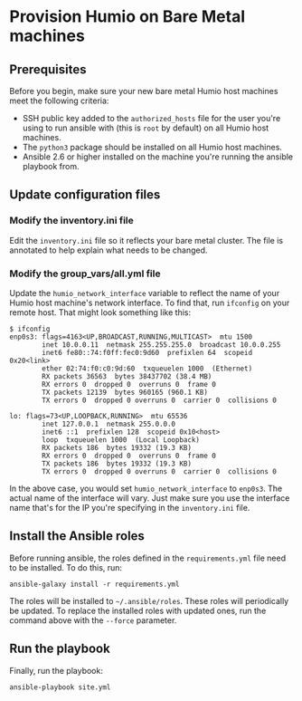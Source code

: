 # Provision Humio on Bare Metal machines

## Prerequisites

Before you begin, make sure your new bare metal Humio host machines
meet the following criteria:

* SSH public key added to the `authorized_hosts` file for the user
  you're using to run ansible with (this is `root` by default) on all
  Humio host machines.
* The `python3` package should be installed on all Humio host machines.
* Ansible 2.6 or higher installed on the machine you're running the
  ansible playbook from.

## Update configuration files

###  Modify the inventory.ini file

Edit the `inventory.ini` file so it reflects your bare metal cluster.
The file is annotated to help explain what needs to be changed.

### Modify the group_vars/all.yml file

Update the `humio_network_interface` variable to reflect the name of
your Humio host machine's network interface. To find that, run `ifconfig`
on your remote host. That might look something like this:

```
$ ifconfig
enp0s3: flags=4163<UP,BROADCAST,RUNNING,MULTICAST>  mtu 1500
        inet 10.0.0.11  netmask 255.255.255.0  broadcast 10.0.0.255
        inet6 fe80::74:f0ff:fec0:9d60  prefixlen 64  scopeid 0x20<link>
        ether 02:74:f0:c0:9d:60  txqueuelen 1000  (Ethernet)
        RX packets 36563  bytes 38437702 (38.4 MB)
        RX errors 0  dropped 0  overruns 0  frame 0
        TX packets 12139  bytes 960165 (960.1 KB)
        TX errors 0  dropped 0 overruns 0  carrier 0  collisions 0

lo: flags=73<UP,LOOPBACK,RUNNING>  mtu 65536
        inet 127.0.0.1  netmask 255.0.0.0
        inet6 ::1  prefixlen 128  scopeid 0x10<host>
        loop  txqueuelen 1000  (Local Loopback)
        RX packets 186  bytes 19332 (19.3 KB)
        RX errors 0  dropped 0  overruns 0  frame 0
        TX packets 186  bytes 19332 (19.3 KB)
        TX errors 0  dropped 0 overruns 0  carrier 0  collisions 0
```

In the above case, you would set `humio_network_interface` to `enp0s3`.
The actual name of the interface will vary. Just make sure you use the
interface name that's for the IP you're specifying in the `inventory.ini`
file.

## Install the Ansible roles

Before running ansible, the roles defined in the `requirements.yml` file
need to be installed. To do this, run:

```
ansible-galaxy install -r requirements.yml
```

The roles will be installed to `~/.ansible/roles`. These roles will
periodically be updated. To replace the installed roles with updated
ones, run the command above with the `--force` parameter.

## Run the playbook

Finally, run the playbook:

```
ansible-playbook site.yml
```